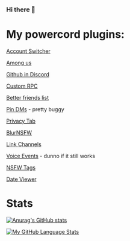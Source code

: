 ### Hi there 👋

# My powercord plugins:

[Account Switcher](github.com/e-boi/account-switcher)

[Among us](https://github.com/E-boi/among-us)

[Github in Discord](https://github.com/E-boi/github-in-discord)

[Custom RPC](https://github.com/E-boi/custom-rpc)

[Better friends list](https://github.com/E-boi/Better-Friends-List)

[Pin DMs](https://github.com/E-boi/pin-dms) - pretty buggy

[Privacy Tab](https://github.com/E-boi/Privacy-Tab)

[BlurNSFW](https://github.com/E-boi/Powercord-BlurNSFW)

[Link Channels](https://github.com/E-boi/powercord-LinkChannels)

[Voice Events](https://github.com/E-boi/voice-events) - dunno if it still works

[NSFW Tags](https://github.com/E-boi/NSFW-tags)

[Date Viewer](https://github.com/E-boi/powercord-dateviewer)

# Stats

[![Anurag's GitHub stats](https://github-readme-stats.vercel.app/api?username=E-boi)](https://github.com/anuraghazra/github-readme-stats)

[![My GitHub Language Stats](https://github-readme-stats.vercel.app/api/top-langs/?username=E-boi)]()
